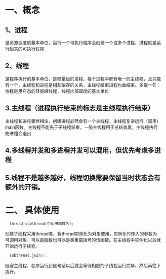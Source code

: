 # 一、概念
## 1、进程   
是资源调度的基本单位，运行一个可执行程序会创建一个或多个进程，进程就是运行起来的可执行程序  
## 2、线程   
是程序执行的基本单位，是轻量级的进程。每个进程中都有唯一的主线程，且只能有一个，主线程和进程是相互依存的关系，主线程结束进程也会结束。多提一句：协程是用户态的轻量级线程，线程内部调度的基本单位  
## 3.主线程（进程执行结束的标志是主线程执行结束）  
主线程和进程相伴相生，创建进程必然会有一个主线程，主线程复杂运行（调用）main函数。主线程不能先于子线程结束。一般主线程用于总结收尾。主线程执行完进程会退出  
## 4.多线程并发和多进程并发可以混用，但优先考虑多进程
## 5.线程不是越多越好，线程切换需要保留当时状态会有额外的开销。
# 二、 具体使用  
```cpp  
  thread subthread(可调用函数名);
```
创建子线程采用thread类，将thread实例化为对象使用，实例化时传入的参数为可调用对象，可以是函数也可以是类重载括号的仿函数。在主线程中实例化以后就开始运行子线程。  

```cpp
  subthread.join();
```  
阻塞主线程，程序运行到这句话以后就会等待相应的子线程运行完毕，然后再往下执行。
